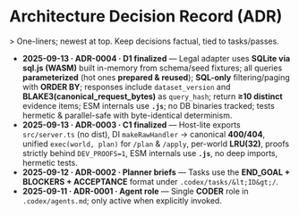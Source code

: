 # Architecture Decision Record (ADR)

&gt; One-liners; newest at top. Keep decisions factual, tied to tasks/passes.
- **2025-09-13 · ADR-0004 · D1 finalized** — Legal adapter uses **SQLite via sql.js (WASM)** built in-memory from schema/seed fixtures; all queries **parameterized** (hot ones **prepared & reused**); **SQL-only** filtering/paging with **ORDER BY**; responses include `dataset_version` and **BLAKE3(canonical_request_bytes)** as `query_hash`; return **≥10 distinct** evidence items; ESM internals use **`.js`**; no DB binaries tracked; tests hermetic & parallel-safe with byte-identical determinism.
- **2025-09-13 · ADR-0003 · C1 finalized** — Host-lite exports `src/server.ts` (no dist), DI `makeRawHandler` → canonical **400/404**, unified `exec(world, plan)` for `/plan` & `/apply`, per-world **LRU(32)**, proofs strictly behind `DEV_PROOFS=1`, ESM internals use **`.js`**, no deep imports, hermetic tests.
- **2025-09-12 · ADR-0002 · Planner briefs** — Tasks use the **END_GOAL + BLOCKERS + ACCEPTANCE** format under `.codex/tasks/&lt;ID&gt;/`.
- **2025-09-11 · ADR-0001 · Agent role** — Single **CODER** role in `.codex/agents.md`; only active when explicitly invoked.
